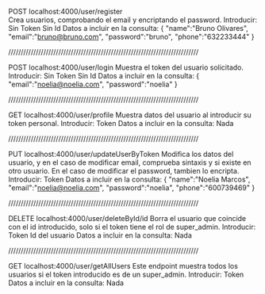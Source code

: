 POST localhost:4000/user/register  
Crea usuarios, comprobando el email y encriptando el password.
Introducir:
    Sin Token
    Sin Id
Datos a incluir en la consulta:
{
  "name":"Bruno Olivares",
  "email":"bruno@bruno.com",
  "password":"bruno",
  "phone":"632233444"
}

////////////////////////////////////////////////////////////////////////////

POST localhost:4000/user/login
Muestra el token del usuario solicitado.
Introducir:
    Sin Token
    Sin Id
Datos a incluir en la consulta:
{
  "email":"noelia@noelia.com",
  "password":"noelia"
}

////////////////////////////////////////////////////////////////////////////

GET localhost:4000/user/profile
Muestra datos del usuario al introducir su token personal.
Introducir:
    Token
Datos a incluir en la consulta:
    Nada

////////////////////////////////////////////////////////////////////////////

PUT localhost:4000/user/updateUserByToken
Modifica los datos del usuario, y en el caso de modificar email, comprueba sintaxis y si existe en otro usuario. En el caso de modificar el password, tambien lo encripta.
Introducir:
    Token
Datos a incluir en la consulta:
{
  "name":"Noelia Marcos",
  "email":"noelia@noelia.com",
  "password":"noelia",
  "phone":"600739469"
}

////////////////////////////////////////////////////////////////////////////

DELETE localhost:4000/user/deleteById/id
Borra el usuario que coincide con el id introducido, solo si el token tiene el rol de super_admin.
Introducir:
    Token
    Id del usuario
Datos a incluir en la consulta:
    Nada

////////////////////////////////////////////////////////////////////////////

GET localhost:4000/user/getAllUsers
Este endpoint muestra todos los usuarios si el token introducido es de un super_admin.
Introducir:
    Token
Datos a incluir en la consulta:
    Nada


